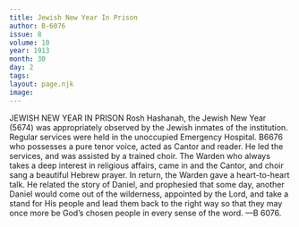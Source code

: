 ```yaml
---
title: Jewish New Year In Prison
author: B-6076
issue: 8
volume: 10
year: 1913
month: 30
day: 2
tags:
layout: page.njk
image:
---
```

JEWISH NEW YEAR IN PRISON    Rosh Hashanah, the Jewish New Year (5674) was appropriately observed by the Jewish inmates of the institution. Regular services were held in the unoccupied Emergency Hospital. B6676 who possesses a pure tenor voice, acted as Cantor and reader. He led the services, and was assisted by a trained choir. The Warden who always takes a deep interest in religious affairs, came in and the Cantor, and choir sang a beautiful Hebrew prayer. In return, the Warden gave a heart-to-heart talk. He related the story of Daniel, and prophesied that some day, another Daniel would come out of the wilderness, appointed by the Lord, and take a stand for His people and lead them back to the right way so that they may once more be God’s chosen people in every sense of the word. —B 6076.

